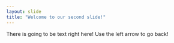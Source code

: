 ```yaml
---
layout: slide
title: "Welcome to our second slide!"
---
```

There is going to be text right here!
Use the left arrow to go back!
